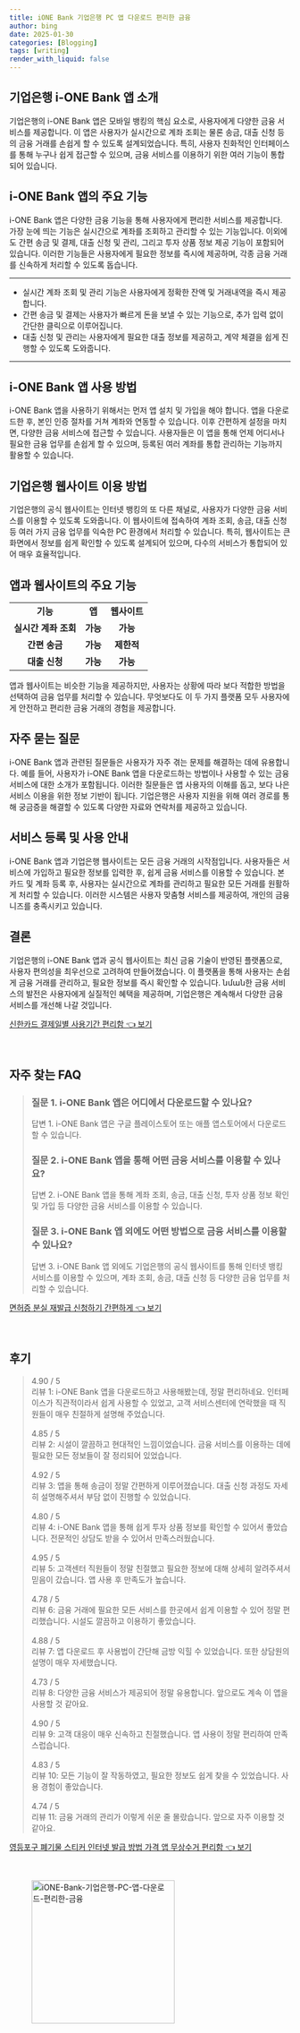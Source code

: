 ```yaml
---
title: iONE Bank 기업은행 PC 앱 다운로드 편리한 금융
author: bing
date: 2025-01-30
categories: [Blogging]
tags: [writing]
render_with_liquid: false
---
```



<h2 id='기업은행-i-ONE-Bank-앱-소개'>기업은행 i-ONE Bank 앱 소개</h2>

<p>기업은행의 i-ONE Bank 앱은 모바일 뱅킹의 핵심 요소로, 사용자에게 다양한 금융 서비스를 제공합니다. 이 앱은 사용자가 실시간으로 계좌 조회는 물론 송금, 대출 신청 등의 금융 거래를 손쉽게 할 수 있도록 설계되었습니다. 특히, 사용자 친화적인 인터페이스를 통해 누구나 쉽게 접근할 수 있으며, 금융 서비스를 이용하기 위한 여러 기능이 통합되어 있습니다.</p>

<h2 id='i-ONE-Bank-앱-주요-기능'>i-ONE Bank 앱의 주요 기능</h2>

<p>i-ONE Bank 앱은 다양한 금융 기능을 통해 사용자에게 편리한 서비스를 제공합니다. 가장 눈에 띄는 기능은 실시간으로 계좌를 조회하고 관리할 수 있는 기능입니다. 이외에도 간편 송금 및 결제, 대출 신청 및 관리, 그리고 투자 상품 정보 제공 기능이 포함되어 있습니다. 이러한 기능들은 사용자에게 필요한 정보를 즉시에 제공하며, 각종 금융 거래를 신속하게 처리할 수 있도록 돕습니다.</p>

<hr />

<ul>
    <li>실시간 계좌 조회 및 관리 기능은 사용자에게 정확한 잔액 및 거래내역을 즉시 제공합니다.</li>
    <li>간편 송금 및 결제는 사용자가 빠르게 돈을 보낼 수 있는 기능으로, 추가 입력 없이 간단한 클릭으로 이루어집니다.</li>
    <li>대출 신청 및 관리는 사용자에게 필요한 대출 정보를 제공하고, 계약 체결을 쉽게 진행할 수 있도록 도와줍니다.</li>
</ul>

<hr />

<h2 id='i-ONE-Bank-앱-사용-방법'>i-ONE Bank 앱 사용 방법</h2>

<p>i-ONE Bank 앱을 사용하기 위해서는 먼저 앱 설치 및 가입을 해야 합니다. 앱을 다운로드한 후, 본인 인증 절차를 거쳐 계좌와 연동할 수 있습니다. 이후 간편하게 설정을 마치면, 다양한 금융 서비스에 접근할 수 있습니다. 사용자들은 이 앱을 통해 언제 어디서나 필요한 금융 업무를 손쉽게 할 수 있으며, 등록된 여러 계좌를 통합 관리하는 기능까지 활용할 수 있습니다.</p>

<h2 id='기업은행-웹사이트-이용-방법'>기업은행 웹사이트 이용 방법</h2>

<p>기업은행의 공식 웹사이트는 인터넷 뱅킹의 또 다른 채널로, 사용자가 다양한 금융 서비스를 이용할 수 있도록 도와줍니다. 이 웹사이트에 접속하여 계좌 조회, 송금, 대출 신청 등 여러 가지 금융 업무를 익숙한 PC 환경에서 처리할 수 있습니다. 특히, 웹사이트는 큰 화면에서 정보를 쉽게 확인할 수 있도록 설계되어 있으며, 다수의 서비스가 통합되어 있어 매우 효율적입니다.</p>

<h2 id='앱과-웹사이트의-주요-기능'>앱과 웹사이트의 주요 기능</h2>

<table>
    <tr>
        <td style="text-align: center; height: 17px;"><b>기능</b></td>
        <td style="text-align: center; height: 17px;"><b>앱</b></td>
        <td style="text-align: center; height: 17px;"><b>웹사이트</b></td>
    </tr>
    <tr>
        <td style="text-align: center; height: 17px;"><b>실시간 계좌 조회</b></td>
        <td style="text-align: center; height: 17px;"><b>가능</b></td>
        <td style="text-align: center; height: 17px;"><b>가능</b></td>
    </tr>
    <tr>
        <td style="text-align: center; height: 17px;"><b>간편 송금</b></td>
        <td style="text-align: center; height: 17px;"><b>가능</b></td>
        <td style="text-align: center; height: 17px;"><b>제한적</b></td>
    </tr>
    <tr>
        <td style="text-align: center; height: 17px;"><b>대출 신청</b></td>
        <td style="text-align: center; height: 17px;"><b>가능</b></td>
        <td style="text-align: center; height: 17px;"><b>가능</b></td>
    </tr>
</table>

<p>앱과 웹사이트는 비슷한 기능을 제공하지만, 사용자는 상황에 따라 보다 적합한 방법을 선택하여 금융 업무를 처리할 수 있습니다. 무엇보다도 이 두 가지 플랫폼 모두 사용자에게 안전하고 편리한 금융 거래의 경험을 제공합니다.</p>

<h2 id='자주-묻는-질문'>자주 묻는 질문</h2>

<p>i-ONE Bank 앱과 관련된 질문들은 사용자가 자주 겪는 문제를 해결하는 데에 유용합니다. 예를 들어, 사용자가 i-ONE Bank 앱을 다운로드하는 방법이나 사용할 수 있는 금융 서비스에 대한 소개가 포함됩니다. 이러한 질문들은 앱 사용자의 이해를 돕고, 보다 나은 서비스 이용을 위한 정보 기반이 됩니다. 기업은행은 사용자 지원을 위해 여러 경로를 통해 궁금증을 해결할 수 있도록 다양한 자료와 연락처를 제공하고 있습니다.</p>

<h2 id='서비스-등록-및-사용-안내'>서비스 등록 및 사용 안내</h2>

<p>i-ONE Bank 앱과 기업은행 웹사이트는 모든 금융 거래의 시작점입니다. 사용자들은 서비스에 가입하고 필요한 정보를 입력한 후, 쉽게 금융 서비스를 이용할 수 있습니다. 본 카드 및 계좌 등록 후, 사용자는 실시간으로 계좌를 관리하고 필요한 모든 거래를 원활하게 처리할 수 있습니다. 이러한 시스템은 사용자 맞춤형 서비스를 제공하여, 개인의 금융 니즈를 충족시키고 있습니다.</p>

<h2 id='결론'>결론</h2>

<p>기업은행의 i-ONE Bank 앱과 공식 웹사이트는 최신 금융 기술이 반영된 플랫폼으로, 사용자 편의성을 최우선으로 고려하여 만들어졌습니다. 이 플랫폼을 통해 사용자는 손쉽게 금융 거래를 관리하고, 필요한 정보를 즉시 확인할 수 있습니다. նման한 금융 서비스의 발전은 사용자에게 실질적인 혜택을 제공하며, 기업은행은 계속해서 다양한 금융 서비스를 개선해 나갈 것입니다.</p>


<p><a class="click-button" title="신한카드 결제일별 사용기간 편리함" href="https://afficreate.github.io/posts/%EC%8B%A0%ED%95%9C%EC%B9%B4%EB%93%9C-%EA%B2%B0%EC%A0%9C%EC%9D%BC%EB%B3%84-%EC%82%AC%EC%9A%A9%EA%B8%B0%EA%B0%84-%ED%8E%B8%EB%A6%AC%ED%95%A8/" rel="dofollow">신한카드 결제일별 사용기간 편리함 👈 보기</a></p><br>
<h2 id='자주_찾는_FAQ'>자주 찾는 FAQ</h2>
<div itemscope="" itemtype="https://schema.org/FAQPage">
<blockquote>
<div itemscope="" itemprop="mainEntity" itemtype="https://schema.org/Question">
<h3 itemprop="name">질문 1. i-ONE Bank 앱은 어디에서 다운로드할 수 있나요?</h3>
<div itemscope="" itemprop="acceptedAnswer" itemtype="https://schema.org/Answer">
<span itemprop="text">
<p>답변 1. i-ONE Bank 앱은 구글 플레이스토어 또는 애플 앱스토어에서 다운로드할 수 있습니다.</p>
</span>
</div>
</div>
<div itemscope="" itemprop="mainEntity" itemtype="https://schema.org/Question">
<h3 itemprop="name">질문 2. i-ONE Bank 앱을 통해 어떤 금융 서비스를 이용할 수 있나요?</h3>
<div itemscope="" itemprop="acceptedAnswer" itemtype="https://schema.org/Answer">
<span itemprop="text">
<p>답변 2. i-ONE Bank 앱을 통해 계좌 조회, 송금, 대출 신청, 투자 상품 정보 확인 및 가입 등 다양한 금융 서비스를 이용할 수 있습니다.</p>
</span>
</div>
</div>
<div itemscope="" itemprop="mainEntity" itemtype="https://schema.org/Question">
<h3 itemprop="name">질문 3. i-ONE Bank 앱 외에도 어떤 방법으로 금융 서비스를 이용할 수 있나요?</h3>
<div itemscope="" itemprop="acceptedAnswer" itemtype="https://schema.org/Answer">
<span itemprop="text">
<p>답변 3. i-ONE Bank 앱 외에도 기업은행의 공식 웹사이트를 통해 인터넷 뱅킹 서비스를 이용할 수 있으며, 계좌 조회, 송금, 대출 신청 등 다양한 금융 업무를 처리할 수 있습니다.</p>
</span>
</div>
</div>
</blockquote>
</div>
<p><a class="click-button" title="면허증 분실 재발급 신청하기 간편하게" href="https://afficreate.github.io/posts/%EB%A9%B4%ED%97%88%EC%A6%9D-%EB%B6%84%EC%8B%A4-%EC%9E%AC%EB%B0%9C%EA%B8%89-%EC%8B%A0%EC%B2%AD%ED%95%98%EA%B8%B0-%EA%B0%84%ED%8E%B8%ED%95%98%EA%B2%8C/" rel="dofollow">면허증 분실 재발급 신청하기 간편하게 👈 보기</a></p><br>
<h2 id='후기'>후기</h2>
<div itemscope itemtype="https://schema.org/Product">
  <blockquote>
  <div itemprop="review" itemscope itemtype="https://schema.org/Review">
      <div itemprop="reviewRating" itemscope itemtype="https://schema.org/Rating"> <span itemprop="ratingValue">4.90</span> / <span itemprop="bestRating">5</span> </div>
      <span itemprop="reviewBody">리뷰 1: i-ONE Bank 앱을 다운로드하고 사용해봤는데, 정말 편리하네요. 인터페이스가 직관적이라서 쉽게 사용할 수 있었고, 고객 서비스센터에 연락했을 때 직원들이 매우 친절하게 설명해 주었습니다.</span>
  </div>
  <br>
  <div itemprop="review" itemscope itemtype="https://schema.org/Review">
      <div itemprop="reviewRating" itemscope itemtype="https://schema.org/Rating"> <span itemprop="ratingValue">4.85</span> / <span itemprop="bestRating">5</span> </div>
      <span itemprop="reviewBody">리뷰 2: 시설이 깔끔하고 현대적인 느낌이었습니다. 금융 서비스를 이용하는 데에 필요한 모든 정보들이 잘 정리되어 있었습니다.</span>
  </div>
  <br>
  <div itemprop="review" itemscope itemtype="https://schema.org/Review">
      <div itemprop="reviewRating" itemscope itemtype="https://schema.org/Rating"> <span itemprop="ratingValue">4.92</span> / <span itemprop="bestRating">5</span> </div>
      <span itemprop="reviewBody">리뷰 3: 앱을 통해 송금이 정말 간편하게 이루어졌습니다. 대출 신청 과정도 자세히 설명해주셔서 부담 없이 진행할 수 있었습니다.</span>
  </div>
  <br>
  <div itemprop="review" itemscope itemtype="https://schema.org/Review">
      <div itemprop="reviewRating" itemscope itemtype="https://schema.org/Rating"> <span itemprop="ratingValue">4.80</span> / <span itemprop="bestRating">5</span> </div>
      <span itemprop="reviewBody">리뷰 4: i-ONE Bank 앱을 통해 쉽게 투자 상품 정보를 확인할 수 있어서 좋았습니다. 전문적인 상담도 받을 수 있어서 만족스러웠습니다.</span>
  </div>
  <br>
  <div itemprop="review" itemscope itemtype="https://schema.org/Review">
      <div itemprop="reviewRating" itemscope itemtype="https://schema.org/Rating"> <span itemprop="ratingValue">4.95</span> / <span itemprop="bestRating">5</span> </div>
      <span itemprop="reviewBody">리뷰 5: 고객센터 직원들이 정말 친절했고 필요한 정보에 대해 상세히 알려주셔서 믿음이 갔습니다. 앱 사용 후 만족도가 높습니다.</span>
  </div>
  <br>
  <div itemprop="review" itemscope itemtype="https://schema.org/Review">
      <div itemprop="reviewRating" itemscope itemtype="https://schema.org/Rating"> <span itemprop="ratingValue">4.78</span> / <span itemprop="bestRating">5</span> </div>
      <span itemprop="reviewBody">리뷰 6: 금융 거래에 필요한 모든 서비스를 한곳에서 쉽게 이용할 수 있어 정말 편리했습니다. 시설도 깔끔하고 이용하기 좋았습니다.</span>
  </div>
  <br>
  <div itemprop="review" itemscope itemtype="https://schema.org/Review">
      <div itemprop="reviewRating" itemscope itemtype="https://schema.org/Rating"> <span itemprop="ratingValue">4.88</span> / <span itemprop="bestRating">5</span> </div>
      <span itemprop="reviewBody">리뷰 7: 앱 다운로드 후 사용법이 간단해 금방 익힐 수 있었습니다. 또한 상담원의 설명이 매우 자세했습니다.</span>
  </div>
  <br>
  <div itemprop="review" itemscope itemtype="https://schema.org/Review">
      <div itemprop="reviewRating" itemscope itemtype="https://schema.org/Rating"> <span itemprop="ratingValue">4.73</span> / <span itemprop="bestRating">5</span> </div>
      <span itemprop="reviewBody">리뷰 8: 다양한 금융 서비스가 제공되어 정말 유용합니다. 앞으로도 계속 이 앱을 사용할 것 같아요.</span>
  </div>
  <br>
  <div itemprop="review" itemscope itemtype="https://schema.org/Review">
      <div itemprop="reviewRating" itemscope itemtype="https://schema.org/Rating"> <span itemprop="ratingValue">4.90</span> / <span itemprop="bestRating">5</span> </div>
      <span itemprop="reviewBody">리뷰 9: 고객 대응이 매우 신속하고 친절했습니다. 앱 사용이 정말 편리하여 만족스럽습니다.</span>
  </div>
  <br>
  <div itemprop="review" itemscope itemtype="https://schema.org/Review">
      <div itemprop="reviewRating" itemscope itemtype="https://schema.org/Rating"> <span itemprop="ratingValue">4.83</span> / <span itemprop="bestRating">5</span> </div>
      <span itemprop="reviewBody">리뷰 10: 모든 기능이 잘 작동하였고, 필요한 정보도 쉽게 찾을 수 있었습니다. 사용 경험이 좋았습니다.</span>
  </div>
  <br>
  <div itemprop="review" itemscope itemtype="https://schema.org/Review">
      <div itemprop="reviewRating" itemscope itemtype="https://schema.org/Rating"> <span itemprop="ratingValue">4.74</span> / <span itemprop="bestRating">5</span> </div>
      <span itemprop="reviewBody">리뷰 11: 금융 거래의 관리가 이렇게 쉬운 줄 몰랐습니다. 앞으로 자주 이용할 것 같아요.</span>
  </div>
  </blockquote>
</div>
<p><a class="click-button" title="영등포구 폐기물 스티커 인터넷 발급 방법 가격 앱 무상수거 편리함" href="https://afficreate.github.io/posts/%EC%98%81%EB%93%B1%ED%8F%AC%EA%B5%AC-%ED%8F%90%EA%B8%B0%EB%AC%BC-%EC%8A%A4%ED%8B%B0%EC%BB%A4-%EC%9D%B8%ED%84%B0%EB%84%B7-%EB%B0%9C%EA%B8%89-%EB%B0%A9%EB%B2%95-%EA%B0%80%EA%B2%A9-%EC%95%B1-%EB%AC%B4%EC%83%81%EC%88%98%EA%B1%B0-%ED%8E%B8%EB%A6%AC%ED%95%A8/" rel="dofollow">영등포구 폐기물 스티커 인터넷 발급 방법 가격 앱 무상수거 편리함 👈 보기</a></p><br>
<figure class="image"><img src="https://afficreate.github.io/assets/img/thumbnail/iONE-Bank-기업은행-PC-앱-다운로드-편리한-금융.webp" alt="iONE-Bank-기업은행-PC-앱-다운로드-편리한-금융" width="256" height="256"></figure>